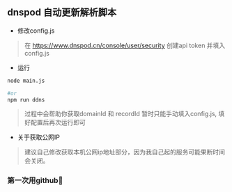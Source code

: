 ## dnspod 自动更新解析脚本

- 修改config.js

>在 https://www.dnspod.cn/console/user/security 创建api token 并填入config.js 

- 运行
```bash
node main.js

#or
npm run ddns
```
>过程中会帮助你获取domainId 和 recordId 暂时只能手动填入config.js,
填好配置后再次运行即可
- 关于获取公网IP
> 建议自己修改获取本机公网ip地址部分，因为我自己起的服务可能果断时间会关闭。

### 第一次用github🤣
